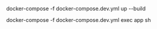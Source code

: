 docker-compose -f docker-compose.dev.yml up --build

docker-compose -f docker-compose.dev.yml exec app sh

